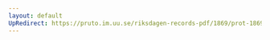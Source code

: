 ```yaml
---
layout: default
UpRedirect: https://pruto.im.uu.se/riksdagen-records-pdf/1869/prot-1869--ak--428/prot-1869--ak--428_035.pdf
---
```

